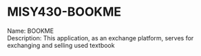 MISY430-BOOKME
==============

Name: BOOKME  
Description: This application, as an exchange platform, serves for exchanging and selling used textbook 
